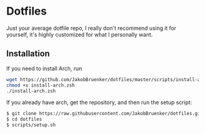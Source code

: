 Dotfiles
========

Just your average dotfile repo, I really don't recommend using it for yourself,
it's highly customized for what I personally want.

Installation
------------

If you need to install Arch, run

```bash
wget https://github.com/JakobBruenker/dotfiles/master/scripts/install-arch.zsh
chmod +x install-arch.zsh
./install-arch.zsh
```

If you already have arch, get the repository, and then run the setup script:

```bash
$ git clone https://raw.githubusercontent.com/JakobBruenker/dotfiles.git
$ cd dotfiles
$ scripts/setup.sh
```
